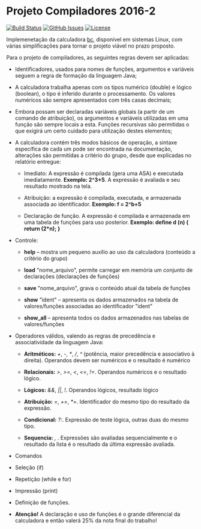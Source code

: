 # Projeto Compiladores 2016-2
[![Build Status](https://travis-ci.com/djornada/interpretador-calculadora.svg?token=5JLBuaWZHaduxmfL3XDo&branch=master)](https://travis-ci.com/djornada/interpretador-calculadora)
[![GitHub Issues](https://img.shields.io/github/issues-raw/badges/shields.svg?maxAge=2592000)](https://github.com/djornada/interpretador-calculadora/issues)
[![License](https://img.shields.io/github/license/mashape/apistatus.svg?maxAge=2592000?style=flat-square)]()

Implemenetação da calculadora [bc](https://www.gnu.org/software/bc/manual/bc.html), disponível em sistemas Linux, com várias simplificações para tornar o projeto viável no prazo proposto.

Para o projeto de compiladores, as seguintes regras devem ser aplicadas:

- Identificadores, usados para nomes de funções, argumentos e variáveis seguem a regra de formação da linguagem Java;

- A calculadora trabalha apenas com os tipos numérico (double) e lógico (boolean), o tipo é inferido durante o processamento. Os valores numéricos são sempre apresentados com três casas decimais;

- Embora possam ser declaradas variáveis globais (a partir de um comando de atribuição), os argumentos e variáveis utilizadas em uma função são sempre locais a esta. Funções recursivas são permitidas o que exigirá um certo cuidado para utilização destes elementos;

- A calculadora contém três modos básicos de operação, a sintaxe específica de cada um pode ser encontrada na documentação, alterações são permitidas a critério do grupo, desde que explicadas no relatório entregue:

  - Imediato: A expressão é compilada (gera uma ASA) e executada imediatamente. **Exemplo: 2^3+5**. A expressão é avaliada e seu resultado mostrado na tela.
 
  - Atribuição: a expressão é compilada, executada, e armazenada associada ao identificador. **Exemplo: f = 2^b+5**
 
  - Declaração de função. A expressão é compilada e armazenada em uma tabela de funções para uso posterior. **Exemplo: define d (n) { return (2*n); }**
  
- Controle:
  - __help__ – mostra um pequeno auxílio ao uso da calculadora (conteúdo a critério do grupo)
  
  - __load__ "nome_arquivo", permite carregar em memória um conjunto de declarações (declarações de funções)
  
  - __save__ "nome_arquivo", grava o conteúdo atual da tabela de funções
  
  - __show__ "ident" – apresenta os dados armazenados na tabela de valores/funções associadas ao identificador "ident"
  
  - __show_all__ – apresenta todos os dados armazenados nas tabelas de valores/funções
  
- Operadores válidos, valendo as regras de precedência e associatividade da linguagem Java:
  
  - __Aritméticos:__ _+_, _-_, _*_, _/_, _^_ (potência, maior precedência e associativo à direita). Operandos devem ser numéricos e o resultado é numérico
  
  - __Relacionais:__ _>_, _>=_, _\<_, _<=_, _!=_. Operandos numéricos e o resultado lógico.
  
  - __Lógicos:__ _&&_, _||_, _!_. Operandos lógicos, resultado lógico
  
  - __Atribuição:__ _=_, _+=_, _*=_. Identificador do mesmo tipo do resultado da expressão.
  
  - __Condicional:__ _?:_. Expressão de teste lógica, outras duas do mesmo tipo.
  
  - __Sequencia:__ _,_ . Expressões são avaliadas sequencialmente e o resultado da lista é o resultado da última expressão avaliada.
  
- Comandos
 - Seleção (if)
 - Repetição (while e for)
 - Impressão (print)
- Definição de funções. 
 - __Atenção!__ A declaração e uso de funções é o grande diferencial da calculadora e então valerá 25% da nota final do trabalho!
